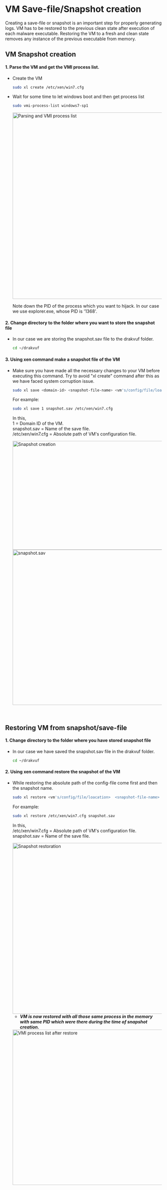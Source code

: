 # VM Save-file/Snapshot creation 

Creating a save-file or snapshot is an important step for properly generating logs. VM has to be restored to the previous clean state after execution of each malware executable. Restoring the VM to a fresh and clean state removes any instance of the previous executable from memory.
<br>

## VM Snapshot creation

#### 1. Parse the VM and get the VMI process list.

- Create the VM
  ```bash
  sudo xl create /etc/xen/win7.cfg
  ```
- Wait for some time to let windows boot and then get process list
  ```bash
  sudo vmi-process-list windows7-sp1
  ```

  <img title="Parsing and VMI process list" alt="Parsing and VMI process list" src="/Installation_instructions/images/vmipsl.png" width="500" height="600">

  Note down the PID of the process which you want to hijack. In our case we use explorer.exe, whose PID is '1368'.
  
#### 2. Change directory to the folder where you want to store the snapshot file

- In our case we are storing the snapshot.sav file to the drakvuf folder.

  ```bash
  cd ~/drakvuf
  ```
#### 3. Using xen command make a snapshot file of the VM

- Make sure you have made all the necessary changes to your VM before executing this command. Try to avoid "xl create" command after this as we have faced system corruption issue.

  ```bash
  sudo xl save <domain-id> <snapshot-file-name> <vm's/config/file/loacation> 
  ```

  For example:
  ```bash
  sudo xl save 1 snapshot.sav /etc/xen/win7.cfg
  ```
  In this, <br>
  1 = Domain ID of the VM. <br>
  snapshot.sav = Name of the save file. <br>
  /etc/xen/win7.cfg = Absolute path of VM's configuration file. <br>
  
  <img title="Snapshot creation" alt="Snapshot creation" src="/Installation_instructions/images/vmSave.png" width="750" height="350">
  <img title="snapshot.sav" alt="snapshot.sav" src="/Installation_instructions/images/fss.png" width="650" height="500">

<br>
  
## Restoring VM from snapshot/save-file 

#### 1. Change directory to the folder where you have stored snapshot file

- In our case we have saved the snapshot.sav file in the drakvuf folder.

  ```bash
  cd ~/drakvuf
  ```
#### 2. Using xen command restore the snapshot of the VM

- While restoring the absolute path of the config-file come first and then the snapshot name.

  ```bash
  sudo xl restore <vm's/config/file/loacation>  <snapshot-file-name>
  ```

  For example:
  ```bash
  sudo xl restore /etc/xen/win7.cfg snapshot.sav
  ```
  In this, <br>
  /etc/xen/win7.cfg = Absolute path of VM's configuration file. <br>
  snapshot.sav = Name of the save file. <br>
  
  <img title="Snapshot restoration" alt="Snapshot restoration" src="/Installation_instructions/images/vmResore.png" width="650" height="550">

  - ***VM is now restored with all those same process in the memory with same PID which were there during the time of snapshot creation.***

  <img title="VMI process list after restore" alt="VMI process list after restore" src="/Installation_instructions/images/vmipsl2.png" width="650" height="500">

